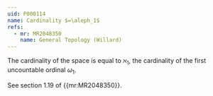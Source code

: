 ```yaml
---
uid: P000114
name: Cardinality $=\aleph_1$
refs:
  - mr: MR2048350
    name: General Topology (Willard)
---
```


The cardinality of the space is equal to $\aleph_1$, the cardinality of the first uncountable ordinal $\omega_1$.

See section 1.19 of {{mr:MR2048350}}.

